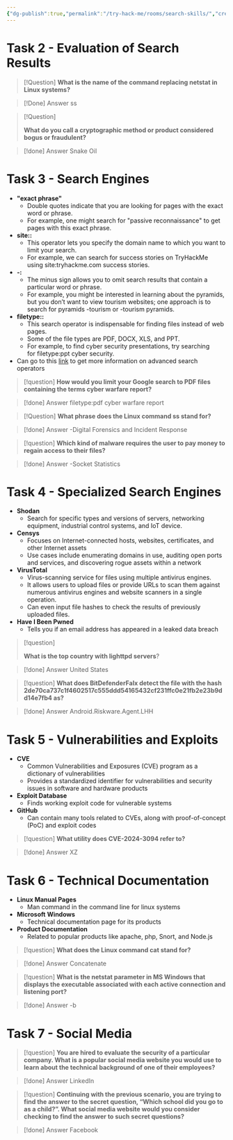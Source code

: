 ```yaml
---
{"dg-publish":true,"permalink":"/try-hack-me/rooms/search-skills/","created":"2024-12-03T17:57:00.000-05:00","updated":"2025-02-06T21:54:25.527-05:00"}
---
```


# Task 2 - Evaluation of Search Results

> [!Question] 
> **What is the name of the command replacing netstat in Linux systems?**

> [!Done] Answer
> ss

> [!Question]
> 
>**What do you call a cryptographic method or product considered bogus or fraudulent?**

> [!done] Answer
> Snake Oil

# Task 3 - Search Engines

- **"exact phrase"**
	- Double quotes indicate that you are looking for pages with the exact word or phrase.
	- For example, one might search for "passive reconnaissance" to get pages with this exact phrase.
- **site::**
	- This operator lets you specify the domain name to which you want to limit your search.
	- For example, we can search for success stories on TryHackMe using site:tryhackme.com success stories.
- **-:**
	- The minus sign allows you to omit search results that contain a particular word or phrase.
	- For example, you might be interested in learning about the pyramids, but you don’t want to view tourism websites; one approach is to search for pyramids -tourism or -tourism pyramids.
- **filetype::**
	- This search operator is indispensable for finding files instead of web pages.
	- Some of the file types are PDF, DOCX, XLS, and PPT.
	- For example, to find cyber security presentations, try searching for filetype:ppt cyber security.
- Can go to this [link](https://github.com/cipher387/Advanced-search-operators-list) to get more information on advanced search operators

> [!question] 
**How would you limit your Google search to PDF files containing the terms cyber warfare report?**

> [!done] Answer
filetype:pdf cyber warfare report

> [!Question] 
**What phrase does the Linux command ss stand for?**

> [!done] Answer
-Digital Forensics and Incident Response

> [!question] 
**Which kind of malware requires the user to pay money to regain access to their files?**

> [!done] Answer
-Socket Statistics

# Task 4 - Specialized Search Engines

- **Shodan**
	- Search for specific types and versions of servers, networking equipment, industrial control systems, and IoT device.
- **Censys**
	- Focuses on Internet-connected hosts, websites, certificates, and other Internet assets
	- Use cases include enumerating domains in use, auditing open ports and services, and discovering rogue assets within a network
- **VirusTotal**
	- Virus-scanning service for files using multiple antivirus engines.
	- It allows users to upload files or provide URLs to scan them against numerous antivirus engines and website scanners in a single operation.
	- Can even input file hashes to check the results of previously uploaded files.
- **Have I Been Pwned**
	- Tells you if an email address has appeared in a leaked data breach

> [!question]
> 
> **What is the top country with lighttpd servers**?

> [!done] Answer
United States

> [!question] 
**What does BitDefenderFalx detect the file with the hash 2de70ca737c1f4602517c555ddd54165432cf231ffc0e21fb2e23b9dd14e7fb4 as?**

> [!done] Answer
Android.Riskware.Agent.LHH

# Task 5 - Vulnerabilities and Exploits

- **CVE**
	- Common Vulnerabilities and Exposures (CVE) program as a dictionary of vulnerabilities
	- Provides a standardized identifier for vulnerabilities and security issues in software and hardware products
- **Exploit Database**
	- Finds working exploit code for vulnerable systems
- **GitHub**
	- Can contain many tools related to CVEs, along with proof-of-concept (PoC) and exploit codes

> [!question] 
**What utility does CVE-2024-3094 refer to?**

> [!done] Answer
XZ

# Task 6 - Technical Documentation

- **Linux Manual Pages**
	- Man command in the command line for linux systems
- **Microsoft** **Windows**
	- Technical documentation page for its products
- **Product Documentation**
	- Related to popular products like apache, php, Snort, and Node.js

> [!question] 
**What does the Linux command cat stand for?**

> [!done] Answer
Concatenate

> [!question] 
**What is the netstat parameter in MS Windows that displays the executable associated with each active connection and listening port?**

> [!done] Answer
-b

# Task 7 - Social Media

> [!question] 
**You are hired to evaluate the security of a particular company. What is a popular social media website you would use to learn about the technical background of one of their employees?**

> [!done] Answer
LinkedIn

> [!question] 
**Continuing with the previous scenario, you are trying to find the answer to the secret question, “Which school did you go to as a child?”. What social media website would you consider checking to find the answer to such secret questions?**

> [!done] Answer
Facebook
